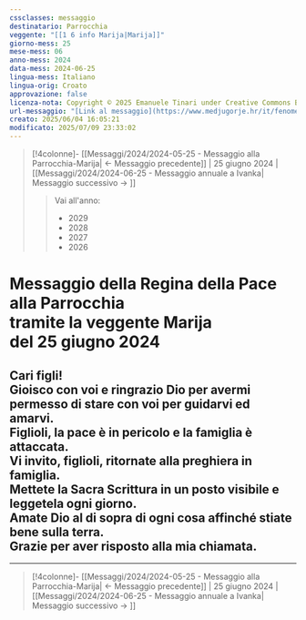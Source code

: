 ```yaml
---
cssclasses: messaggio
destinatario: Parrocchia
veggente: "[[1 6 info Marija|Marija]]"
giorno-mess: 25
mese-mess: 06
anno-mess: 2024
data-mess: 2024-06-25
lingua-mess: Italiano
lingua-orig: Croato
approvazione: false
licenza-nota: Copyright © 2025 Emanuele Tinari under Creative Commons BY-NC-SA 4.0 https://creativecommons.org/licenses/by-nc-sa/4.0/
url-messaggio: "[Link al messaggio](https://www.medjugorje.hr/it/fenomeno-di-medjugorje/messaggi-della-madonna/?datum=2024-6-25)"
creato: 2025/06/04 16:05:21
modificato: 2025/07/09 23:33:02
---
```


> [!4colonne]- [[Messaggi/2024/2024-05-25 - Messaggio alla Parrocchia-Marija| ← Messaggio precedente]] | 25 giugno 2024 | [[Messaggi/2024/2024-06-25 - Messaggio annuale a Ivanka| Messaggio successivo → ]]
>> <span class="verde">Vai all'anno:</span>
>> - 2029
>> - 2028
>> - 2027
>> - 2026
>

# Messaggio della Regina della Pace<br>alla Parrocchia<br>tramite la veggente Marija<br>del 25 giugno 2024

## Cari figli!<br>Gioisco con voi e ringrazio Dio per avermi permesso di stare con voi per guidarvi ed amarvi.<br>Figlioli, la pace è in pericolo e la famiglia è attaccata.<br>Vi invito, figlioli, ritornate alla preghiera in famiglia.<br>Mettete la Sacra Scrittura in un posto visibile e leggetela ogni giorno.<br>Amate Dio al di sopra di ogni cosa affinché stiate bene sulla terra.<br>Grazie per aver risposto alla mia chiamata.

***

> [!4colonne]- [[Messaggi/2024/2024-05-25 - Messaggio alla Parrocchia-Marija| ← Messaggio precedente]] | 25 giugno 2024 | [[Messaggi/2024/2024-06-25 - Messaggio annuale a Ivanka| Messaggio successivo → ]]
